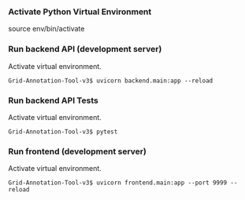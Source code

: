 ### Activate Python Virtual Environment

source env/bin/activate

### Run backend API (development server)

Activate virtual environment.

```
Grid-Annotation-Tool-v3$ uvicorn backend.main:app --reload
```

### Run backend API Tests

Activate virtual environment.

```
Grid-Annotation-Tool-v3$ pytest
```

### Run frontend (development server)

Activate virtual environment.

```
Grid-Annotation-Tool-v3$ uvicorn frontend.main:app --port 9999 --reload
```
